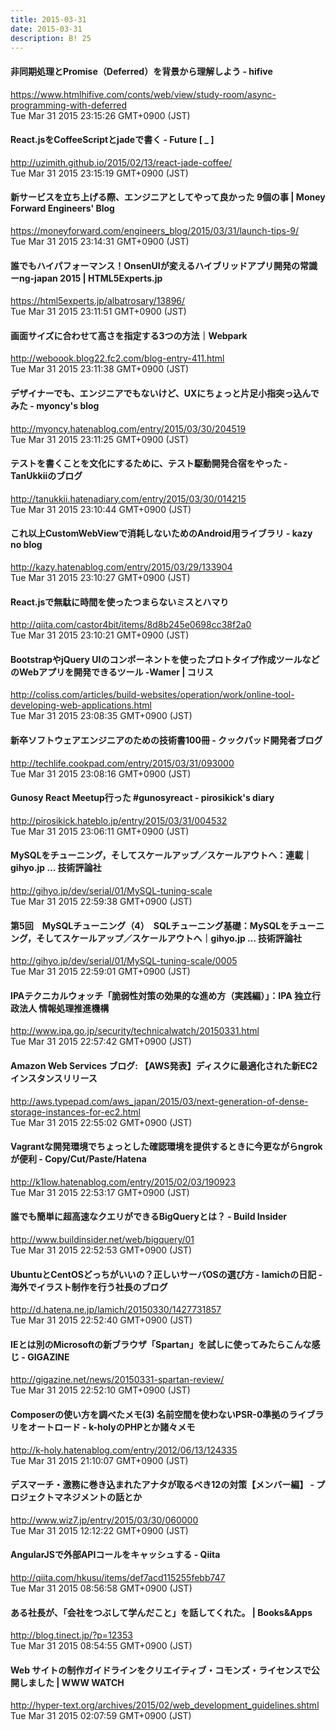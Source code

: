 ```yaml
---
title: 2015-03-31
date: 2015-03-31
description: B! 25
---
```


#### 非同期処理とPromise（Deferred）を背景から理解しよう - hifive
https://www.htmlhifive.com/conts/web/view/study-room/async-programming-with-deferred<br>
Tue Mar 31 2015 23:15:26 GMT+0900 (JST)<br>


#### React.jsをCoffeeScriptとjadeで書く - Future [ _ ]
http://uzimith.github.io/2015/02/13/react-jade-coffee/<br>
Tue Mar 31 2015 23:15:19 GMT+0900 (JST)<br>


#### 新サービスを立ち上げる際、エンジニアとしてやって良かった 9個の事 | Money Forward  Engineers' Blog
https://moneyforward.com/engineers_blog/2015/03/31/launch-tips-9/<br>
Tue Mar 31 2015 23:14:31 GMT+0900 (JST)<br>


#### 誰でもハイパフォーマンス！OnsenUIが変えるハイブリッドアプリ開発の常識ーng-japan 2015 | HTML5Experts.jp
https://html5experts.jp/albatrosary/13896/<br>
Tue Mar 31 2015 23:11:51 GMT+0900 (JST)<br>


####  画面サイズに合わせて高さを指定する3つの方法｜Webpark
http://weboook.blog22.fc2.com/blog-entry-411.html<br>
Tue Mar 31 2015 23:11:38 GMT+0900 (JST)<br>


#### デザイナーでも、エンジニアでもないけど、UXにちょっと片足小指突っ込んでみた - myoncy's blog
http://myoncy.hatenablog.com/entry/2015/03/30/204519<br>
Tue Mar 31 2015 23:11:25 GMT+0900 (JST)<br>


#### テストを書くことを文化にするために、テスト駆動開発合宿をやった - TanUkkiiのブログ
http://tanukkii.hatenadiary.com/entry/2015/03/30/014215<br>
Tue Mar 31 2015 23:10:44 GMT+0900 (JST)<br>


#### これ以上CustomWebViewで消耗しないためのAndroid用ライブラリ - kazy no blog
http://kazy.hatenablog.com/entry/2015/03/29/133904<br>
Tue Mar 31 2015 23:10:27 GMT+0900 (JST)<br>


#### React.jsで無駄に時間を使ったつまらないミスとハマり
http://qiita.com/castor4bit/items/8d8b245e0698cc38f2a0<br>
Tue Mar 31 2015 23:10:21 GMT+0900 (JST)<br>


####   BootstrapやjQuery UIのコンポーネントを使ったプロトタイプ作成ツールなどのWebアプリを開発できるツール -Wamer | コリス
http://coliss.com/articles/build-websites/operation/work/online-tool-developing-web-applications.html<br>
Tue Mar 31 2015 23:08:35 GMT+0900 (JST)<br>


#### 新卒ソフトウェアエンジニアのための技術書100冊 - クックパッド開発者ブログ
http://techlife.cookpad.com/entry/2015/03/31/093000<br>
Tue Mar 31 2015 23:08:16 GMT+0900 (JST)<br>


#### Gunosy React Meetup行った #gunosyreact - pirosikick's diary
http://pirosikick.hateblo.jp/entry/2015/03/31/004532<br>
Tue Mar 31 2015 23:06:11 GMT+0900 (JST)<br>


#### MySQLをチューニング，そしてスケールアップ／スケールアウトへ：連載｜gihyo.jp … 技術評論社
http://gihyo.jp/dev/serial/01/MySQL-tuning-scale<br>
Tue Mar 31 2015 22:59:38 GMT+0900 (JST)<br>


#### 第5回　MySQLチューニング（4）　SQLチューニング基礎：MySQLをチューニング，そしてスケールアップ／スケールアウトへ｜gihyo.jp … 技術評論社
http://gihyo.jp/dev/serial/01/MySQL-tuning-scale/0005<br>
Tue Mar 31 2015 22:59:01 GMT+0900 (JST)<br>


#### IPAテクニカルウォッチ「脆弱性対策の効果的な進め方（実践編）」：IPA 独立行政法人 情報処理推進機構
http://www.ipa.go.jp/security/technicalwatch/20150331.html<br>
Tue Mar 31 2015 22:57:42 GMT+0900 (JST)<br>


#### Amazon Web Services ブログ: 【AWS発表】ディスクに最適化された新EC2インスタンスリリース
http://aws.typepad.com/aws_japan/2015/03/next-generation-of-dense-storage-instances-for-ec2.html<br>
Tue Mar 31 2015 22:55:02 GMT+0900 (JST)<br>


#### Vagrantな開発環境でちょっとした確認環境を提供するときに今更ながらngrokが便利 - Copy/Cut/Paste/Hatena
http://k1low.hatenablog.com/entry/2015/02/03/190923<br>
Tue Mar 31 2015 22:53:17 GMT+0900 (JST)<br>


#### 誰でも簡単に超高速なクエリができるBigQueryとは？ - Build Insider
http://www.buildinsider.net/web/bigquery/01<br>
Tue Mar 31 2015 22:52:53 GMT+0900 (JST)<br>


#### UbuntuとCentOSどっちがいいの？正しいサーバOSの選び方 - lamichの日記 - 海外でイラスト制作を行う社長のブログ
http://d.hatena.ne.jp/lamich/20150330/1427731857<br>
Tue Mar 31 2015 22:52:40 GMT+0900 (JST)<br>


#### IEとは別のMicrosoftの新ブラウザ「Spartan」を試しに使ってみたらこんな感じ - GIGAZINE
http://gigazine.net/news/20150331-spartan-review/<br>
Tue Mar 31 2015 22:52:10 GMT+0900 (JST)<br>


#### Composerの使い方を調べたメモ(3) 名前空間を使わないPSR-0準拠のライブラリをオートロード - k-holyのPHPとか諸々メモ
http://k-holy.hatenablog.com/entry/2012/06/13/124335<br>
Tue Mar 31 2015 21:10:07 GMT+0900 (JST)<br>


#### デスマーチ・激務に巻き込まれたアナタが取るべき12の対策【メンバー編】 - プロジェクトマネジメントの話とか
http://www.wiz7.jp/entry/2015/03/30/060000<br>
Tue Mar 31 2015 12:12:22 GMT+0900 (JST)<br>


#### AngularJSで外部APIコールをキャッシュする - Qiita
http://qiita.com/hkusu/items/def7acd115255febb747<br>
Tue Mar 31 2015 08:56:58 GMT+0900 (JST)<br>


#### ある社長が、「会社をつぶして学んだこと」を話してくれた。 | Books&Apps
http://blog.tinect.jp/?p=12353<br>
Tue Mar 31 2015 08:54:55 GMT+0900 (JST)<br>


#### Web サイトの制作ガイドラインをクリエイティブ・コモンズ・ライセンスで公開しました | WWW WATCH
http://hyper-text.org/archives/2015/02/web_development_guidelines.shtml<br>
Tue Mar 31 2015 02:07:59 GMT+0900 (JST)<br>


